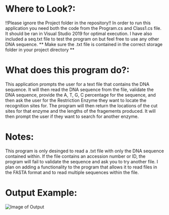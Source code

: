 # Where to Look?:
!!Please ignore the Project folder in the repository!! In order to run this application you need both the code from the Program.cs and Class1.cs file. It should be ran in Visual Studio 2019 for optimal execution. I have also included a seq.txt file to test the program on but feel free to use any other DNA sequence. ** Make sure the .txt file is contained in the correct storage folder in your project directory **

# What does this program do?:

This application prompts the user for a text file that contains the DNA sequence. It will then read the DNA sequence from the file, validate the DNA sequence, provide the A, T, G, C percentage for the sequence, and then ask the user for the Restriction Enzyme they want to locate the recognition sites for. The program will then return the locations of the cut sites for that enzyme and the lengths of the fragements produced. It will then prompt the user if they want to search for another enzyme.

# Notes:

This program is only desinged to read a .txt file with only the DNA sequence contained within. If the file contains an accession number or ID, the program will fail to validate the sequence and ask you to try another file. I plan on adding a functionality to the program that allows it to read files in the FASTA format and to read multiple sequences within the file. 

# Output Example:
![Image of Output](https://github.com/srusher/Restriction-Enzyme-Recognition-Site-Finder/blob/main/Output/Output2.png)
